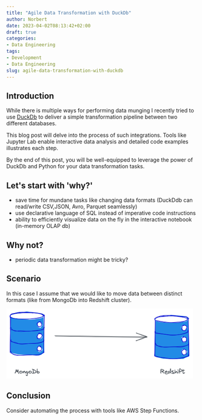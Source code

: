 ```yaml
---
title: "Agile Data Transformation with DuckDb"
author: Norbert
date: 2023-04-02T08:13:42+02:00
draft: true
categories:
- Data Engineering
tags:
- Development
- Data Engineering
slug: agile-data-transformation-with-duckdb
---
```


## Introduction
While there is multiple ways for performing data munging I recently tried to use [DuckDb](https://duckdb.org/) to deliver a simple transformation pipeline between two different databases.

This blog post will delve into the process of such integrations. Tools like Jupyter Lab enable interactive data analysis and detailed code examples illustrates each step. 

By the end of this post, you will be well-equipped to leverage the power of DuckDb and Python for your data transformation tasks.

## Let's start with 'why?'
- save time for mundane tasks like changing data formats (DuckDdb can read/write CSV,JSON, Avro, Parquet seamlessly)
- use declarative language of SQL instead of imperative code instructions
- ability to efficiently visualize data on the fly in the interactive notebook (in-memory OLAP db)

## Why not?
- periodic data transformation might be tricky?

## Scenario
In this case I assume that we would like to move data between distinct formats (like from MongoDb into Redshift cluster).

![](duckdb1.png)

## Conclusion
Consider automating the process with tools like AWS Step Functions.
